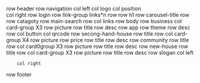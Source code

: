 row header
    row navigation
        col left
            col
                logo
            col
                position    
        col right
            row login
            row link-group
                links*n
    row
        row h1
        row carousel-title
    row
        row catagoty
        row main-search
    row
        col
            links
row body
    row business
        col card-group X3
            row picture
            row title
            row desc
    row app
        row theme
        row desc
        row 
            col button
            col qrcode
    row secong-hand-house
        row title
        row 
            col card-group X4
                row picture
                row price
                row title
                row desc
    row community
        row title
        row 
            col card0group X3
                row picture
                row title
                row desc
    row new-house
        row title
        row 
            col card-group X3
                row picture
                row title
                row desc 
    row slogan
        col left
            
        col right
row footer